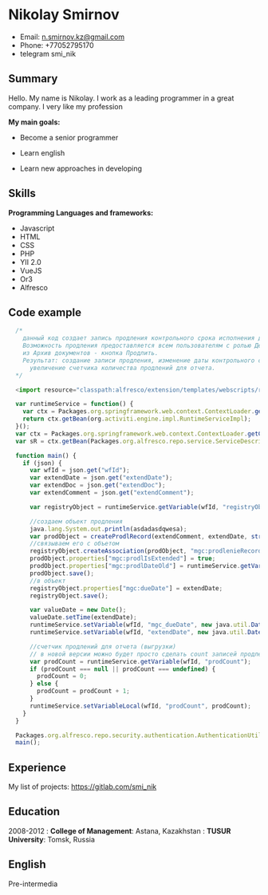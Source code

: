 Nikolay Smirnov
============
* Email:                            n.smirnov.kz@gmail.com
* Phone:                            +77052795170
* telegram                          smi_nik

Summary
----------
Hello. My name is Nikolay. I work as a leading programmer in a great company.
I very like my profession

**My main goals:**

* Become a senior programmer

* Learn english

* Learn new approaches in developing


Skills
--------------------
**Programming Languages and frameworks:**
* Javascript
* HTML
* CSS
* PHP
* YII 2.0
* VueJS
* Or3
* Alfresco

Code example
----------------------------------------
```javascript
  /*
    данный код создает запись продления контрольного срока исполнения документа.
    Возможность продления предоставляется всем пользователям с ролью Делопроизводитель
    из Архив документов - кнопка Продлить.
    Результат: создание записи продления, изменение даты контрольного срока в карточке документа,
      увеличение счетчика количества продлений для отчета.
  */

  <import resource="classpath:alfresco/extension/templates/webscripts/ru/mrgrechkinn/core/workflow/mgCoreRegistryEventHandlers.js">

  var runtimeService = function() {
    var ctx = Packages.org.springframework.web.context.ContextLoader.getCurrentWebApplicationContext(); 
    return ctx.getBean(org.activiti.engine.impl.RuntimeServiceImpl);
  }();
  var ctx = Packages.org.springframework.web.context.ContextLoader.getCurrentWebApplicationContext();
  var sR = ctx.getBean(Packages.org.alfresco.repo.service.ServiceDescriptorRegistry);

  function main() {
    if (json) {
      var wfId = json.get("wfId");
      var extendDate = json.get("extendDate");
      var extendDoc = json.get("extendDoc");
      var extendComment = json.get("extendComment");

      var registryObject = runtimeService.getVariable(wfId, "registryObject");

      //создаем объект продления
      java.lang.System.out.println(asdadasdqwesa);
      var prodObject = createProdlRecord(extendComment, extendDate, stringToArray(extendDoc, ","));
      //связываем его с объетом
      registryObject.createAssociation(prodObject, "mgc:prodlenieRecord");
      prodObject.properties["mgc:prodlIsExtended"] = true;
      prodObject.properties["mgc:prodlDateOld"] = runtimeService.getVariable(wfId, "dueDate");
      prodObject.save();
      //в объект
      registryObject.properties["mgc:dueDate"] = extendDate;
      registryObject.save();

      var valueDate = new Date();
      valueDate.setTime(extendDate);
      runtimeService.setVariable(wfId, "mgc_dueDate", new java.util.Date(valueDate.getTime()));
      runtimeService.setVariable(wfId, "extendDate", new java.util.Date(valueDate.getTime()));

      //счетчик продлений для отчета (выгрузки)
      // в новой версии можно будет просто сделать count записей продления
      var prodCount = runtimeService.getVariable(wfId, "prodCount");
      if (prodCount === null || prodCount === undefined) {
        prodCount = 0;
      } else {
        prodCount = prodCount + 1;
      }
      runtimeService.setVariableLocal(wfId, "prodCount", prodCount);
    }
  }

  Packages.org.alfresco.repo.security.authentication.AuthenticationUtil.setRunAsUserSystem();
  main();
```

Experience
---------

My list of projects: https://gitlab.com/smi_nik

Education
---------

2008-2012
:   **College of Management**: Astana, Kazakhstan
:   **TUSUR University**: Tomsk, Russia

English
---------

Pre-intermedia
